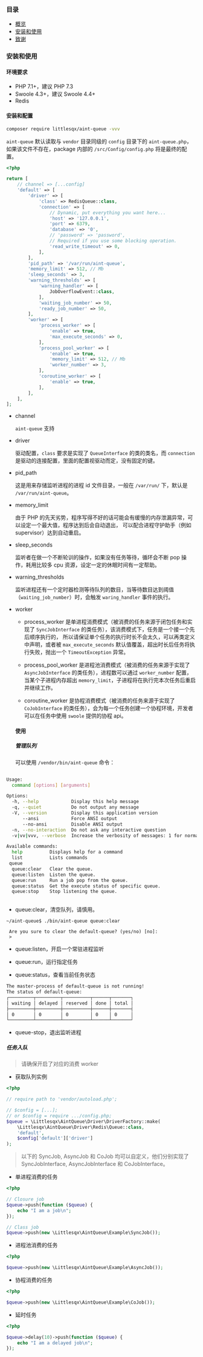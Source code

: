 ### 目录

- [概览](./overview.md)
- [安装和使用](./install-and-usage.md)
- [致谢](./thanks.md)


### 安装和使用

#### 环境要求

- PHP 7.1+，建议 PHP 7.3
- Swoole 4.3+，建议 Swoole 4.4+
- Redis

#### 安装和配置

```bash
composer require littlesqx/aint-queue -vvv
```

`aint-queue` 默认读取与 `vendor` 目录同级的 `config` 目录下的 `aint-queue.php`， 
如果该文件不存在，package 内部的 `/src/Config/config.php` 将是最终的配置。

```php
<?php

return [
    // channel => [...config]
    'default' => [
        'driver' => [
            'class' => RedisQueue::class,
            'connection' => [
                // Dynamic, put everything you want here...
                'host' => '127.0.0.1',
                'port' => 6379,
                'database' => '0',
                // 'password' => 'password',
                // Required if you use some blocking operation.
                'read_write_timeout' => 0,
            ],
        ],
        'pid_path' => '/var/run/aint-queue',
        'memory_limit' => 512, // Mb
        'sleep_seconds' => 3,
        'warning_thresholds' => [
            'warning_handler' => [
                JobOverflowEvent::class,
            ],
            'waiting_job_number' => 50,
            'ready_job_number' => 50,
        ],
        'worker' => [
            'process_worker' => [
                'enable' => true,
                'max_execute_seconds' => 0,
            ],
            'process_pool_worker' => [
                'enable' => true,
                'memory_limit' => 512, // Mb
                'worker_number' => 3,
            ],
            'coroutine_worker' => [
                'enable' => true,
            ],
        ],
    ],
];

```

- channel

  `aint-queue` 支持

- driver

  驱动配置，`class` 要求是实现了 `QueueInterface` 的类的类名，而 `connection` 是驱动的连接配置，里面的配置视驱动而定，没有固定的键。

- pid_path

  这是用来存储监听进程的进程 id 文件目录，一般在 `/var/run/` 下，默认是 `/var/run/aint-queue`。 
  
- memory_limit
  
  由于 PHP 的先天劣势，程序写得不好的话可能会有缓慢的内存泄漏异常，可以设定一个最大值，程序达到后会自动退出，
  可以配合进程守护助手（例如 supervisor）达到自动重启。
  
- sleep_seconds

  监听者在做一个不断轮训的操作，如果没有任务等待，循环会不断 pop 操作，耗用比较多 cpu 资源，设定一定的休眠时间有一定帮助。

- warning_thresholds

  监听进程还有一个定时器检测等待队列的数目，当等待数目达到阈值（`waiting_job_number`）时，会触发 `waring_handler` 事件的执行。

- worker

  - process_worker 是单进程消费模式（被消费的任务来源于闭包任务和实现了 `SyncJobInterface` 的类任务），该消费模式下，任务是一个接一个先后顺序执行的，
    所以请保证单个任务的执行时长不会太久，可以再类定义中声明，或者被 `max_execute_seconds` 默认值覆盖，超出时长后任务将执行失败，抛出一个 `TimeoutException` 异常。
  
  - process_pool_worker 是进程池消费模式（被消费的任务来源于实现了 `AsyncJobInterface` 的类任务），进程数可以通过 `worker_number` 配置，当某个子进程内存超出 `memory_limit`，子进程将在执行完本次任务后重启并继续工作。  
  
  - coroutine_worker 是协程消费模式（被消费的任务来源于实现了 `CoJobInterface` 的类任务），会为每一个任务创建一个协程环境，开发者可以在任务中使用 `swoole` 提供的协程 api。
  
  #### 使用
  
  ##### 管理队列
  
  可以使用 `/vendor/bin/aint-queue` 命令：
  
```bash
  
Usage:
  command [options] [arguments]

Options:
  -h, --help            Display this help message
  -q, --quiet           Do not output any message
  -V, --version         Display this application version
      --ansi            Force ANSI output
      --no-ansi         Disable ANSI output
  -n, --no-interaction  Do not ask any interactive question
  -v|vv|vvv, --verbose  Increase the verbosity of messages: 1 for normal output, 2 for more verbose output and 3 for debug

Available commands:
  help          Displays help for a command
  list          Lists commands
 queue
  queue:clear   Clear the queue.
  queue:listen  Listen the queue.
  queue:run     Run a job pop from the queue.
  queue:status  Get the execute status of specific queue.
  queue:stop    Stop listening the queue.
  
  ```
  
  - queue:clear，清空队列，请慎用。
  
  ```
  ~/aint-queue$ ./bin/aint-queue queue:clear
  
   Are you sure to clear the default-queue? (yes/no) [no]:
   >
  ```
  
  - queue:listen，开启一个常驻进程监听
  
  - queue:run，运行指定任务
  
  - queue:status，查看当前任务状态
  
  ```bash
  The master-process of default-queue is not running!
  The status of default-queue:
  ┌─────────┬─────────┬──────────┬──────┬───────┐
  │ waiting │ delayed │ reserved │ done │ total │
  ├─────────┼─────────┼──────────┼──────┼───────┤
  │ 0       │ 0       │ 0        │ 0    │ 0     │
  └─────────┴─────────┴──────────┴──────┴───────┘
  ```
  
  - queue-stop，退出监听进程
  
 ##### 任务入队
 
 > 请确保开启了对应的消费 worker
 
 - 获取队列实例
 
 ```php
 <?php
 
// require path to 'vendor/autoload.php'; 

 // $config = [...];
 // or $config = require .../config.php;
 $queue = \Littlesqx\AintQueue\Driver\DriverFactory::make(
     \Littlesqx\AintQueue\Driver\Redis\Queue::class,
     'default',
     $config['default']['driver']
 );
 ```
 
 > 以下的 SyncJob, AsyncJob 和 CoJob 均可以自定义，他们分别实现了 SyncJobInterface, AsyncJobInterface 和 CoJobInterface。
 - 单进程消费的任务
 
 ```php
 <?php
 
 // Closure job
 $queue->push(function ($queue) {
     echo "I am a job\n";
 });
 
 // Class job
 $queue->push(new \Littlesqx\AintQueue\Example\SyncJob());
 
 ```
 
 - 进程池消费的任务
 
 ```php
 <?php
 
 $queue->push(new \Littlesqx\AintQueue\Example\AsyncJob());
 
 ```
 
 - 协程消费的任务
 
 ```php
 <?php
 
 $queue->push(new \Littlesqx\AintQueue\Example\CoJob());
 
 ```
 
 - 延时任务
 
 ```php
 <?php
 
 $queue->delay(10)->push(function ($queue) {
     echo "I am a delayed job\n";
 });
 ```
  
